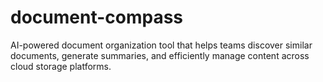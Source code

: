 # document-compass
AI-powered document organization tool that helps teams discover similar documents, generate summaries, and efficiently manage content across cloud storage platforms.
